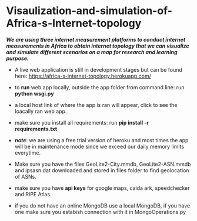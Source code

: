 # Visaulization-and-simulation-of-Africa-s-Internet-topology

**_We are using three internet measurement platforms to conduct internet measurements in Africa to obtain internet topology that we can visualize and simulate different scenarios on a map for research and learning purpose._**



* A live web application is still in development stages but can be found here: https://africa-s-internet-topology.herokuapp.com/

* to **run** web app locally, outside the app folder from command line: run **python wsgi.py**

* a local host link of where the app is ran will appear, click to see the loacally ran web app.

* make sure you install all requirements: run **pip install -r requirements.txt**

* **_note_**: we are using a free trial version of heroku and most times the app will be in maintenance mode since we exceed our daily memory limits everytime.

* Make sure you have the files GeoLite2-City.mmdb, GeoLite2-ASN.mmdb and ipsasn.dat downloaded and stored in files folder to find geolocation of ASNs.
  
* make sure you have **api keys** for google maps, caida ark, speedchecker and RIPE Atlas.

* if you do not have an online MongoDB use a local MongoDB, if you have one make sure you estabish connection with it in MongoOperations.py
